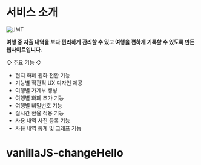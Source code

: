 # 서비스 소개

![JMT](https://user-images.githubusercontent.com/89363516/164162946-7e45bf97-aea2-48af-aee2-6b41d6218422.PNG)

**여행 중 지출 내역을 보다 편리하게 관리할 수 있고 여행을 편하게 기록할 수 있도록 만든 웹사이트입니다.**

◇ 주요 기능 ◇

- 현지 화폐 원화 전환 기능
- 기능별 직관적 UX 디자인 제공
- 여행별 가계부 생성
- 여행별 화폐 추가 기능
- 여행별 비밀번호 기능
- 실시간 환율 적용 기능
- 사용 내역 사진 등록 기능
- 사용 내역 통계 및 그래프 기능
# vanillaJS-changeHello
